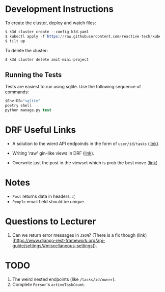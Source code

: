 # Development Instructions

To create the cluster, deploy and watch files:

```s
$ k3d cluster create --config k3d.yaml
$ kubectl apply -f https://raw.githubusercontent.com/reactive-tech/kubegres/v1.15/kubegres.yaml
$ tilt up
```

To delete the cluster:

```s
$ k3d cluster delete amit-mini-project
```

## Running the Tests

Tests are easiest to run using sqlite. Use the following sequence of commands:

```s
$Env:DB="sqlite"
poetry shell
python manage.py test
```

# DRF Useful Links

- A solution to the wierd API endpoinds in the form of `user/id/tasks` ([link](https://www.django-rest-framework.org/tutorial/6-viewsets-and-routers/#refactoring-to-use-viewsets)).

- Writing 'raw' gin-like views in DRF ([link](https://www.django-rest-framework.org/tutorial/1-serialization/#writing-regular-django-views-using-our-serializer)).

- Overwrite just the post in the viewset which is prob the best move ([link](https://www.django-rest-framework.org/tutorial/quickstart/)).



# Notes

- `Post` returns data in headers. :(
- `People` email field should be unique.


# Questions to Lecturer

1. Can we return error messages in `JSON`? (There is a fix though (link)[https://www.django-rest-framework.org/api-guide/settings/#miscellaneous-settings]).


# TODO

1. The weird nested endpoints (like `/tasks/id/owner`).
2. Complete `Person`'s `activeTaskCount`.
